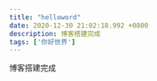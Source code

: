 ```yaml
---
title: "helloword"
date: 2020-12-30 21:02:18.992 +0800
description: 博客搭建完成
tags: ['你好世界']
---
```


博客搭建完成
